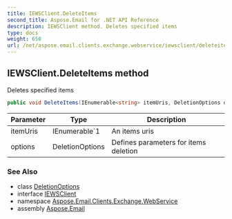 ```yaml
---
title: IEWSClient.DeleteItems
second_title: Aspose.Email for .NET API Reference
description: IEWSClient method. Deletes specified items
type: docs
weight: 650
url: /net/aspose.email.clients.exchange.webservice/iewsclient/deleteitems/
---
```

## IEWSClient.DeleteItems method

Deletes specified items

```csharp
public void DeleteItems(IEnumerable<string> itemUris, DeletionOptions options)
```

| Parameter | Type | Description |
| --- | --- | --- |
| itemUris | IEnumerable`1 | An items uris |
| options | DeletionOptions | Defines parameters for items deletion |

### See Also

* class [DeletionOptions](../../deletionoptions/)
* interface [IEWSClient](../)
* namespace [Aspose.Email.Clients.Exchange.WebService](../../iewsclient/)
* assembly [Aspose.Email](../../../)


